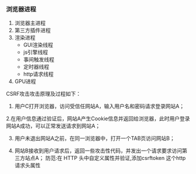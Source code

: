 
### 浏览器进程

1. 浏览器主进程
2. 第三方插件进程
3. 渲染进程
	+ GUI渲染线程
	+ js引擎线程
	+ 事间触发线程
	+ 定时器线程
	+ http请求线程
4. GPU进程


CSRF攻击攻击原理及过程如下：

1. 用户C打开浏览器，访问受信任网站A，输入用户名和密码请求登录网站A；

2.在用户信息通过验证后，网站A产生Cookie信息并返回给浏览器，此时用户登录网站A成功，可以正常发送请求到网站A；

3. 用户未退出网站A之前，在同一浏览器中，打开一个TAB页访问网站B；

4. 网站B接收到用户请求后，返回一些攻击性代码，并发出一个请求要求访问第三方站点A；
防范:在 HTTP 头中自定义属性并验证,添加csrftoken 这个http请求头属性